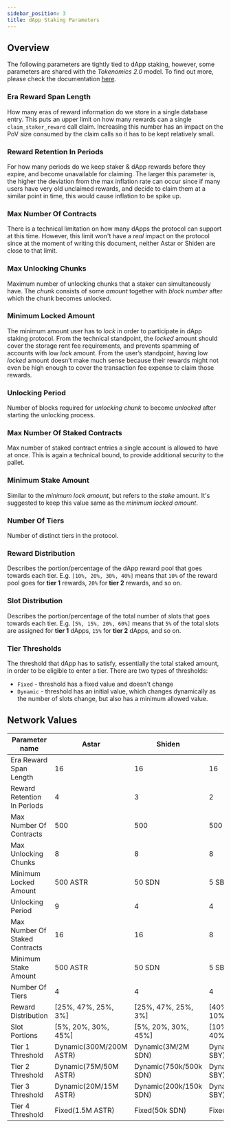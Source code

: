 ```yaml
---
sidebar_position: 3
title: dApp Staking Parameters
---
```


## Overview

The following parameters are tightly tied to dApp staking, however, some parameters are shared with the _Tokenomics 2.0_ model.
To find out more, please check the documentation [here](/docs/learn/tokenomics2/Inflation.md).

### Era Reward Span Length

How many eras of reward information do we store in a single database entry.
This puts an upper limit on how many rewards can a single `claim_staker_reward` call claim.
Increasing this number has an impact on the PoV size consumed by the claim calls so it has to be kept relatively small.

### Reward Retention In Periods

For how many periods do we keep staker & dApp rewards before they expire, and become unavailable for claiming.
The larger this parameter is, the higher the deviation from the max inflation rate can occur since if many users have very old unclaimed rewards, and decide to claim them at a similar point in time, this would cause inflation to be spike up.

### Max Number Of Contracts

There is a technical limitation on how many dApps the protocol can support at this time.
However, this limit won't have a _real_ impact on the protocol since at the moment of writing this document, neither Astar or Shiden are close to that limit.

### Max Unlocking Chunks

Maximum number of unlocking chunks that a staker can simultaneously have.
The _chunk_ consists of some _amount_ together with _block number_ after which the chunk becomes unlocked.

### Minimum Locked Amount

The minimum amount user has to _lock_ in order to participate in dApp staking protocol.
From the technical standpoint, the _locked_ amount should cover the storage rent fee requirements, and prevents spamming of accounts with low _lock_ amount.
From the user’s standpoint, having low _locked_ amount doesn’t make much sense because their rewards might not even be high enough to cover the transaction fee expense to claim those rewards.

### Unlocking Period

Number of blocks required for _unlocking chunk_ to become _unlocked_ after starting the unlocking process.

### Max Number Of Staked Contracts

Max number of staked contract entries a single account is allowed to have at once.
This is again a technical bound, to provide additional security to the pallet.

### Minimum Stake Amount

Similar to the _minimum lock amount_, but refers to the _stake_ amount.
It's suggested to keep this value same as the _minimum locked amount_.

### Number Of Tiers

Number of distinct tiers in the protocol.

### Reward Distribution

Describes the portion/percentage of the dApp reward pool that goes towards each tier.
E.g. `[10%, 20%, 30%, 40%]` means that `10%` of the reward pool goes for **tier 1** rewards, `20%` for **tier 2** rewards, and so on.

### Slot Distribution

Describes the portion/percentage of the total number of slots that goes towards each tier.
E.g. `[5%, 15%, 20%, 60%]` means that `5%` of the total slots are assigned for **tier 1** dApps, `15%` for **tier 2** dApps, and so on.

### Tier Thresholds

The threshold that dApp has to satisfy, essentially the total staked amount, in order to be eligible to enter a tier.
There are two types of thresholds:

* `Fixed` - threshold has a fixed value and doesn't change
* `Dynamic` - threshold has an initial value, which changes dynamically as the number of slots change, but also has a minimum allowed value.

## Network Values

| Parameter name                 | Astar                 | Shiden                | Shibuya              |
| ------------------------------ | --------------------- | --------------------- | -------------------- |
| Era Reward Span Length         | 16                    | 16                    | 16                   |
| Reward Retention In Periods    | 4                     | 3                     | 2                    |
| Max Number Of Contracts        | 500                   | 500                   | 500                  |
| Max Unlocking Chunks           | 8                     | 8                     | 8                    |
| Minimum Locked Amount          | 500 ASTR              | 50 SDN                | 5 SBY                |
| Unlocking Period               | 9                     | 4                     | 4                    |
| Max Number Of Staked Contracts | 16                    | 16                    | 8                    |
| Minimum Stake Amount           | 500 ASTR              | 50 SDN                | 5 SBY                |
| Number Of Tiers                | 4                     | 4                     | 4                    |
| Reward Distribution            | [25%, 47%, 25%, 3%]   | [25%, 47%, 25%, 3%]   | [40%, 30%, 20%, 10%] |
| Slot Portions                  | [5%, 20%, 30%, 45%]   | [5%, 20%, 30%, 45%]   | [10%, 20%, 30%, 40%] |
| Tier 1 Threshold               | Dynamic(300M/200M ASTR) | Dynamic(3M/2M SDN) | Dynamic(3000/2500 SBY) |
| Tier 2 Threshold               | Dynamic(75M/50M ASTR) | Dynamic(750k/500k SDN) | Dynamic(2000/1500 SBY) |
| Tier 3 Threshold               | Dynamic(20M/15M ASTR) | Dynamic(200k/150k SDN) | Dynamic(800/500 SBY) |
| Tier 4 Threshold               | Fixed(1.5M ASTR)      | Fixed(50k SDN)        | Fixed(200 SBY)       |

